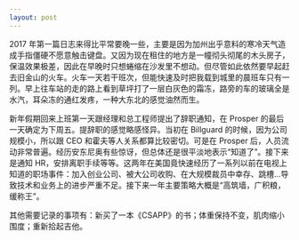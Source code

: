 ```yaml
---
layout: post
---
```


2017 年第一篇日志来得比平常要晚一些，主要是因为加州出乎意料的寒冷天气造成手指僵硬不愿意触击键盘。又因为现在租住的地方是一幢彻头彻尾的木头房子，保温效果极差，因此在早晚时只想蜷缩在沙发里不想动。但尽管如此依然要早起赶去旧金山的火车。火车一天若干班次，但能快速及时把我载到城里的晨班车只有一列。早上往车站的走的路上看到草坪打了一层白灰色的霜冻，路旁的车的玻璃全是水汽，耳朵冻的通红发疼，一种大东北的感觉油然而生。

新年假期回来上班第一天跟经理和总工程师提出了辞职通知，在 Prosper 的最后一天确定为下周五。提辞职的感觉略感怪异。当初在 Billguard 的时候，因为公司规模小，所以跟 CEO 和霍夫等人关系都算比较密切。可是在 Prosper 后，人员流动非常普遍。经历安东尼奥有些惊讶，但总体还是很平淡地表示“知道了”。接下来是通知 HR，安排离职手续等等。这两年在美国竟快速经历了一系列以前在电视上知道的职场事件：加入创业公司、被大公司收购、在大规模裁员中幸存、跳槽...导致技术和业务上的进步严重不足。接下来一年主要策略大概是“高筑墙，广积粮，缓称王”。

其他需要记录的事项有：新买了一本《CSAPP》的书；体重保持不变，肌肉缩小围度；重新拾起吉他。
